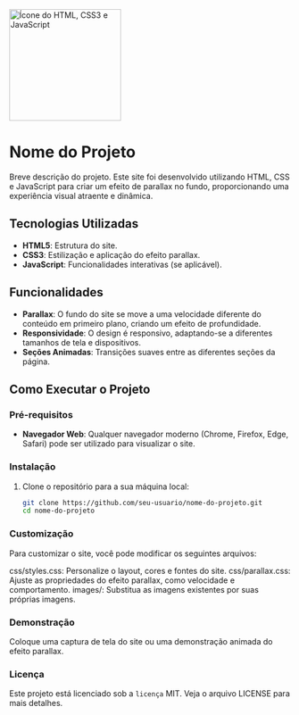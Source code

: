 <img src="https://www.pngfind.com/pngs/m/683-6834215_html-css-js-icon-hd-png-download.png" alt="Ícone do HTML, CSS3 e JavaScript" width="200" height="200">

# Nome do Projeto

Breve descrição do projeto. Este site foi desenvolvido utilizando HTML, CSS e JavaScript para criar um efeito de parallax no fundo, proporcionando uma experiência visual atraente e dinâmica.

## Tecnologias Utilizadas

- **HTML5**: Estrutura do site.
- **CSS3**: Estilização e aplicação do efeito parallax.
- **JavaScript**: Funcionalidades interativas (se aplicável).

## Funcionalidades

- **Parallax**: O fundo do site se move a uma velocidade diferente do conteúdo em primeiro plano, criando um efeito de profundidade.
- **Responsividade**: O design é responsivo, adaptando-se a diferentes tamanhos de tela e dispositivos.
- **Seções Animadas**: Transições suaves entre as diferentes seções da página.

## Como Executar o Projeto

### Pré-requisitos

- **Navegador Web**: Qualquer navegador moderno (Chrome, Firefox, Edge, Safari) pode ser utilizado para visualizar o site.

### Instalação

1. Clone o repositório para a sua máquina local:

   ```bash
   git clone https://github.com/seu-usuario/nome-do-projeto.git
   cd nome-do-projeto


### Customização
Para customizar o site, você pode modificar os seguintes arquivos:

css/styles.css: Personalize o layout, cores e fontes do site.
css/parallax.css: Ajuste as propriedades do efeito parallax, como velocidade e comportamento.
images/: Substitua as imagens existentes por suas próprias imagens.

### Demonstração

Coloque uma captura de tela do site ou uma demonstração animada do efeito parallax.

### Licença

Este projeto está licenciado sob a `licença` MIT. Veja o arquivo LICENSE para mais detalhes.
